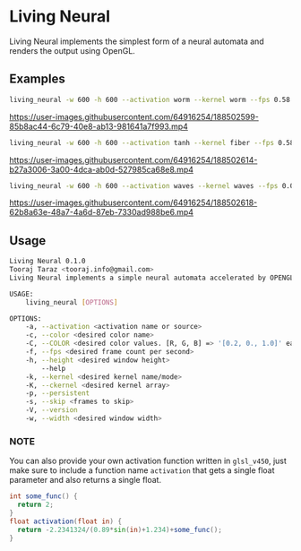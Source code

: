 # Living Neural
Living Neural implements the simplest form of a neural automata and renders the output using OpenGL.

## Examples
```bash
living_neural -w 600 -h 600 --activation worm --kernel worm --fps 0.58 --skip 3
```
https://user-images.githubusercontent.com/64916254/188502599-85b8ac44-6c79-40e8-ab13-981641a7f993.mp4

```bash
living_neural -w 600 -h 600 --activation tanh --kernel fiber --fps 0.58
```
https://user-images.githubusercontent.com/64916254/188502614-b27a3006-3a00-4dca-ab0d-527985ca68e8.mp4

```bash
living_neural -w 600 -h 600 --activation waves --kernel waves --fps 0.08
```
https://user-images.githubusercontent.com/64916254/188502618-62b8a63e-48a7-4a6d-87eb-7330ad988be6.mp4

## Usage
```bash
Living Neural 0.1.0
Tooraj Taraz <tooraj.info@gmail.com>
Living Neural implements a simple neural automata accelerated by OPENGL.

USAGE:
    living_neural [OPTIONS]

OPTIONS:
    -a, --activation <activation name or source>                                                           Sets the activation function.
    -c, --color <desired color name>                                                                       Sets the fg color. All the valid CSS3 colors are acceptable.
    -C, --COLOR <desired color values. [R, G, B] => '[0.2, 0., 1.0]' each must be between 0.0 and 1.0.>    Sets the fg color.
    -f, --fps <desired frame count per second>                                                             Sets the FPS. Must be 32 bit positive floating point and greater than 0.0.
    -h, --height <desired window height>                                                                   Sets initial window height, can be resized later. Must be 32 bit unsigned int and greater than 0.
        --help                                                                                             Print help information
    -k, --kernel <desired kernel name/mode>                                                                Sets the kernel. It can be random, worm, fiber, waves, rule30, gameoflife or custom.
    -K, --ckernel <desired kernel array>                                                                   Value for custom kernel. It must be an array of length 9 and wrapped in qoutation marks. Example: [1.0, 2.3, 0., 0.0, 0.0, 0.0, -1.23421, 8.0, 1.0]
    -p, --persistent                                                                                       If passed extends the fragment shader with pixel persistence.
    -s, --skip <frames to skip>                                                                            Sets the number of frames to skip.
    -V, --version                                                                                          Print version information
    -w, --width <desired window width>                                                                     Sets initial window width, can be resized later. Must be 32 bit unsigned int and greater than 0.
```

### NOTE
You can also provide your own activation function written in `glsl_v450`, just make sure to include a function name `activation` that gets a single float parameter and also returns a single float.
```glsl
int some_func() {
  return 2;
}
float activation(float in) {
  return -2.2341324/(0.89*sin(in)+1.234)+some_func();
}		
```
